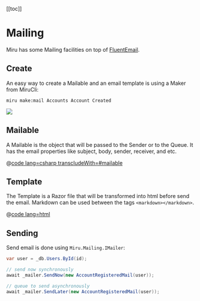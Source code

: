 <!--
Introduction
  fluentemail
  mailable, template, sender
  make
TODO: Adding .AddMailing
Mailable
Template
  TODO: _layout template
Sending
  TODO: smtp driver
  TODO: storage driver
TODO: Testing
-->

[[toc]]

# Mailing

Miru has some Mailing facilities on top of [FluentEmail](https://github.com/lukencode/FluentEmail).

## Create

An easy way to create a Mailable and an email template is using a Maker from MiruCli:

```shell
miru make:mail Accounts Account Created
```

![](/Queueing-Make.png)

## Mailable

A Mailable is the object that will be passed to the Sender or to the Queue. It has the email properties like subject, body, sender, receiver, and etc.

@[code lang=csharp transcludeWith=#mailable](@/samples/Mong/src/Mong/Features/Accounts/AccountRegisteredMail.cs)

## Template

The Template is a Razor file that will be transformed into html before send the email. Markdown can be used between the tags ```<markdown></markdown>```.

@[code lang=html](@/samples/Mong/src/Mong/Features/Accounts/AccountRegisteredMail.cshtml)

## Sending

Send email is done using ```Miru.Mailing.IMailer```:

```csharp
var user = _db.Users.ById(id);

// send now synchronously
await _mailer.SendNow(new AccountRegisteredMail(user));

// queue to send asynchronously
await _mailer.SendLater(new AccountRegisteredMail(user));
```